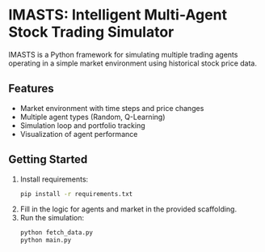 # IMASTS: Intelligent Multi-Agent Stock Trading Simulator

IMASTS is a Python framework for simulating multiple trading agents operating in a simple market environment using historical stock price data.

## Features
- Market environment with time steps and price changes
- Multiple agent types (Random, Q-Learning)
- Simulation loop and portfolio tracking
- Visualization of agent performance

## Getting Started
1. Install requirements:
   ```bash
   pip install -r requirements.txt
   ```
2. Fill in the logic for agents and market in the provided scaffolding.
3. Run the simulation:
   ```bash
   python fetch_data.py
   python main.py
   ```